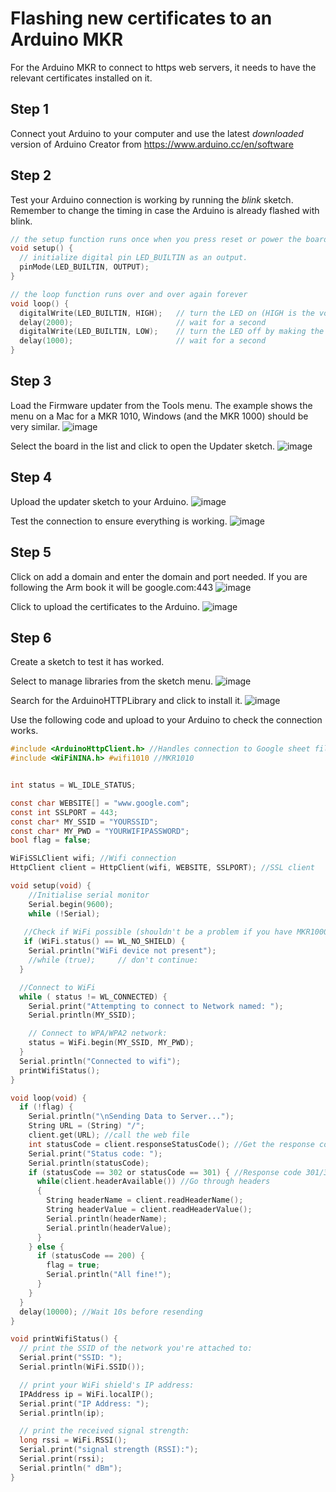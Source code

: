 # Flashing new certificates to an Arduino MKR

For the Arduino MKR to connect to https web servers, it needs to have the relevant certificates installed on it.

## Step 1
Connect yout Arduino to your computer and use the latest *downloaded* version of Arduino Creator from https://www.arduino.cc/en/software

## Step 2
Test your Arduino connection is working by running the *blink* sketch. Remember to change the timing in case the Arduino is already flashed with blink.

```C
// the setup function runs once when you press reset or power the board
void setup() {
  // initialize digital pin LED_BUILTIN as an output.
  pinMode(LED_BUILTIN, OUTPUT);
}

// the loop function runs over and over again forever
void loop() {
  digitalWrite(LED_BUILTIN, HIGH);   // turn the LED on (HIGH is the voltage level)
  delay(2000);                       // wait for a second
  digitalWrite(LED_BUILTIN, LOW);    // turn the LED off by making the voltage LOW
  delay(1000);                       // wait for a second
}
```

## Step 3
Load the Firmware updater from the Tools menu. The example shows the menu on a Mac for a MKR 1010, Windows (and the MKR 1000) should be very similar.
![image](https://user-images.githubusercontent.com/27299926/123954355-35784000-d9a0-11eb-8e24-c2ec00152e5f.png)

Select the board in the list and click to open the Updater sketch.
![image](https://user-images.githubusercontent.com/27299926/123954604-838d4380-d9a0-11eb-8163-39478638d737.png)

## Step 4
Upload the updater sketch to your Arduino.
![image](https://user-images.githubusercontent.com/27299926/123954697-9bfd5e00-d9a0-11eb-81a9-c62e1ecf3f68.png)

Test the connection to ensure everything is working.
![image](https://user-images.githubusercontent.com/27299926/123954779-b2a3b500-d9a0-11eb-9ad5-c7df9b29c559.png)

## Step 5
Click on add a domain and enter the domain and port needed. If you are following the Arm book it will be google.com:443
![image](https://user-images.githubusercontent.com/27299926/123954887-d830be80-d9a0-11eb-80d1-7722cae81b06.png)

Click to upload the certificates to the Arduino.
![image](https://user-images.githubusercontent.com/27299926/123954933-ea126180-d9a0-11eb-9501-40df7aac4872.png)

## Step 6
Create a sketch to test it has worked.

Select to manage libraries from the sketch menu.
![image](https://user-images.githubusercontent.com/27299926/123955454-89375900-d9a1-11eb-983b-0756dca94e46.png)

Search for the ArduinoHTTPLibrary and click to install it.
![image](https://user-images.githubusercontent.com/27299926/123955655-c0a60580-d9a1-11eb-9442-25b451a558d3.png)

Use the following code and upload to your Arduino to check the connection works.
```c
#include <ArduinoHttpClient.h> //Handles connection to Google sheet file
#include <WiFiNINA.h> #wifi1010 //MKR1010


int status = WL_IDLE_STATUS;

const char WEBSITE[] = "www.google.com";
const int SSLPORT = 443;
const char* MY_SSID = "YOURSSID";
const char* MY_PWD = "YOURWIFIPASSWORD";
bool flag = false;

WiFiSSLClient wifi; //Wifi connection
HttpClient client = HttpClient(wifi, WEBSITE, SSLPORT); //SSL client

void setup(void) {
    //Initialise serial monitor
    Serial.begin(9600);
    while (!Serial);
    
   //Check if WiFi possible (shouldn't be a problem if you have MKR1000 or 1010)
   if (WiFi.status() == WL_NO_SHIELD) {
    Serial.println("WiFi device not present");
    //while (true);     // don't continue:
  }

  //Connect to WiFi
  while ( status != WL_CONNECTED) {
    Serial.print("Attempting to connect to Network named: ");
    Serial.println(MY_SSID);

    // Connect to WPA/WPA2 network:
    status = WiFi.begin(MY_SSID, MY_PWD);
  }
  Serial.println("Connected to wifi");
  printWifiStatus();
}

void loop(void) {
  if (!flag) {
    Serial.println("\nSending Data to Server..."); 
    String URL = (String) "/";
    client.get(URL); //call the web file
    int statusCode = client.responseStatusCode(); //Get the response code
    Serial.print("Status code: "); 
    Serial.println(statusCode);
    if (statusCode == 302 or statusCode == 301) { //Response code 301/302 means redirect
      while(client.headerAvailable()) //Go through headers
      {
        String headerName = client.readHeaderName();
        String headerValue = client.readHeaderValue();
        Serial.println(headerName);
        Serial.println(headerValue);
      }
    } else {
      if (statusCode == 200) {
        flag = true;
        Serial.println("All fine!");
      }
    }
  }
  delay(10000); //Wait 10s before resending
}

void printWifiStatus() {
  // print the SSID of the network you're attached to:
  Serial.print("SSID: ");
  Serial.println(WiFi.SSID());

  // print your WiFi shield's IP address:
  IPAddress ip = WiFi.localIP();
  Serial.print("IP Address: ");
  Serial.println(ip);

  // print the received signal strength:
  long rssi = WiFi.RSSI();
  Serial.print("signal strength (RSSI):");
  Serial.print(rssi);
  Serial.println(" dBm");
}
```
